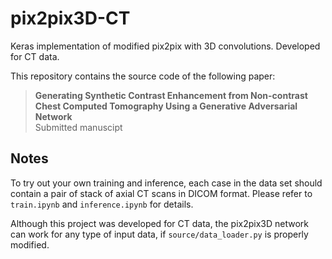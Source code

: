# pix2pix3D-CT
<p>Keras implementation of modified pix2pix with 3D convolutions. Developed for CT data.</p>
<p>This repository contains the source code of the following paper:</p>
<blockquote>
  <p>
    <strong>Generating Synthetic Contrast Enhancement from Non-contrast Chest Computed Tomography Using a Generative Adversarial Network</strong>
    <br>
    Submitted manuscipt
  </p>
</blockquote>

## Notes
<p>To try out your own training and inference, each case in the data set should contain a pair of stack of axial CT scans in DICOM format. Please refer to <code>train.ipynb</code> and <code>inference.ipynb</code> for details.</p>
<p>Although this project was developed for CT data, the pix2pix3D network can work for any type of input data, if <code>source/data_loader.py</code> is properly modified.</p>
